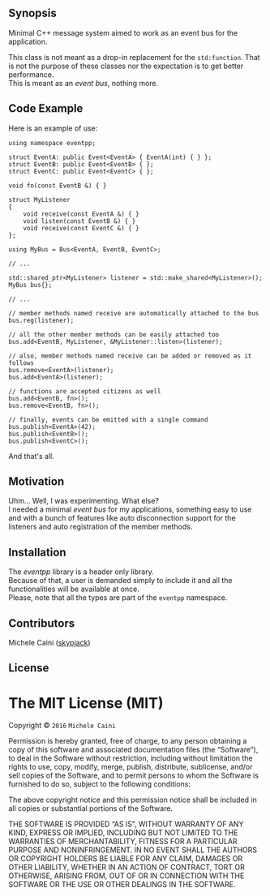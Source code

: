 ## Synopsis

Minimal C++ message system aimed to work as an event bus for the application.

This class is not meant as a drop-in replacement for the `std:function`. That is
not the purpose of these classes nor the expectation is to get better
performance.<br/>
This is meant as an *event bus*, nothing more.

## Code Example

Here is an example of use:

```
using namespace eventpp;

struct EventA: public Event<EventA> { EventA(int) { } };
struct EventB: public Event<EventB> { };
struct EventC: public Event<EventC> { };

void fn(const EventB &) { }

struct MyListener
{
    void receive(const EventA &) { }
    void listen(const EventB &) { }
    void receive(const EventC &) { }
};

using MyBus = Bus<EventA, EventB, EventC>;

// ...

std::shared_ptr<MyListener> listener = std::make_shared<MyListener>();
MyBus bus{};

// ...

// member methods named receive are automatically attached to the bus
bus.reg(listener);

// all the other member methods can be easily attached too
bus.add<EventB, MyListener, &MyListener::listen>(listener);

// also, member methods named receive can be added or removed as it follows
bus.remove<EventA>(listener);
bus.add<EventA>(listener);

// functions are accepted citizens as well
bus.add<EventB, fn>();
bus.remove<EventB, fn>();

// finally, events can be emitted with a single command
bus.publish<EventA>(42);
bus.publish<EventB>();
bus.publish<EventC>();
```

And that's all.

## Motivation

Uhm... Well, I was experimenting. What else?<br/>
I needed a minimal *event bus* for my applications, something easy to use and
with a bunch of features like auto disconnection support for the listeners and
auto registration of the member methods.

## Installation

The *eventpp* library is a header only library.<br/>
Because of that, a user is demanded simply to include it and all the
functionalities will be available at once.<br/>
Please, note that all the types are part of the `eventpp` namespace.

## Contributors

Michele Caini ([skypjack](https://github.com/skypjack))

## License

The MIT License (MIT)
=====================

Copyright © `2016` `Michele Caini`

Permission is hereby granted, free of charge, to any person
obtaining a copy of this software and associated documentation
files (the “Software”), to deal in the Software without
restriction, including without limitation the rights to use,
copy, modify, merge, publish, distribute, sublicense, and/or sell
copies of the Software, and to permit persons to whom the
Software is furnished to do so, subject to the following
conditions:

The above copyright notice and this permission notice shall be
included in all copies or substantial portions of the Software.

THE SOFTWARE IS PROVIDED “AS IS”, WITHOUT WARRANTY OF ANY KIND,
EXPRESS OR IMPLIED, INCLUDING BUT NOT LIMITED TO THE WARRANTIES
OF MERCHANTABILITY, FITNESS FOR A PARTICULAR PURPOSE AND
NONINFRINGEMENT. IN NO EVENT SHALL THE AUTHORS OR COPYRIGHT
HOLDERS BE LIABLE FOR ANY CLAIM, DAMAGES OR OTHER LIABILITY,
WHETHER IN AN ACTION OF CONTRACT, TORT OR OTHERWISE, ARISING
FROM, OUT OF OR IN CONNECTION WITH THE SOFTWARE OR THE USE OR
OTHER DEALINGS IN THE SOFTWARE.
